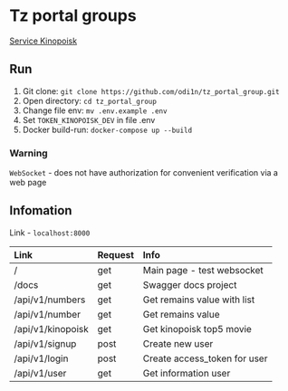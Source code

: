 # Tz portal groups

[Service Kinopoisk](https://kinopoisk.dev/)

## Run

1. Git clone: `git clone https://github.com/odi1n/tz_portal_group.git`
2. Open directory: `cd tz_portal_group`
3. Change file env: `mv .env.example .env`
4. Set `TOKEN_KINOPOISK_DEV` in file .env
5. Docker build-run: `docker-compose up --build`

### Warning

`WebSocket` - does not have authorization for convenient verification via a web page

## Infomation

Link - `localhost:8000`

|Link|Request|Info|
|:---|:---|:---|
|/|get|Main page - test websocket|
|/docs|get|Swagger docs project|
|/api/v1/numbers|get|Get remains value with list|
|/api/v1/number|get|Get remains value|
|/api/v1/kinopoisk|get|Get kinopoisk top5 movie|
|/api/v1/signup|post|Create new user|
|/api/v1/login|post|Create access_token for user|
|/api/v1/user|get|Get information user|
